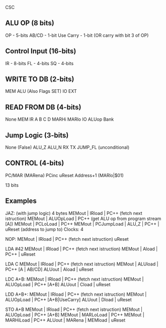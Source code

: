 CSC

ALU OP (8 bits)
------
OP    - 5-bits
AB/CD - 1-bit
Use Carry - 1-bit (OR carry with bit 3 of OP)

Control Input (16-bits)
-------------
IR - 8-bits
FL - 4-bits
SQ - 4-bits

WRITE TO DB (2-bits)
----------
MEM
ALU (Also Flags SET)
IO
EXT

READ FROM DB (4-bits)
---------
None
MEM
IR
A
B
C
D
MARHi
MARlo
IO
ALUop
Bank

Jump Logic (3-bits)
----------
None (False)
ALU_Z
ALU_N
RX
TX
JUMP_FL (unconditional)


CONTROL (4-bits)
-------
PC/MAR (MARena)
PCinc
uReset
Address+1 (MARlo|$01)

13 bits

Examples
--------

JAZ: (with jump logic) 4 bytes
MEMout | IRload | PC++ (fetch next istruction)
MEMout | ALUOpLoad | PC++ (get ALU op from program stream [A])
MEMout | PCLoLoad | PC++
MEMout | PCJumpLoad | ALU_Z | PC++ | uReset (address to jump to)
Clocks: 4

NOP:
MEMout | IRload | PC++ (fetch next istruction)
uReset

LDA #42
MEMout | IRload | PC++ (fetch next istruction)
MEMout | Aload | PC++ | uReset

LDA C
MEMout | IRload | PC++ (fetch next istruction)
MEMout | ALUload | PC++  [A | AB/CD]
ALUout | Aload | uReset

LDC A+B:
MEMout | IRload | PC++ (fetch next istruction)
MEMout | ALUOpLoad | PC++ [A+B]
ALUout | Cload | uReset

LDD A+B+:
MEMout | IRload | PC++ (fetch next istruction)
MEMout | ALUOpLoad | PC++ [A+B|UseCarry]
ALUout | Dload | uReset

STO A+B
MEMout | IRload | PC++ (fetch next istruction)
MEMout | ALUOpLoad | PC++ [A+B]
MEMout | MARLoLoad | PC++
MEMout | MARHiLoad | PC++
ALUout | MARena | MEMload | uReset
